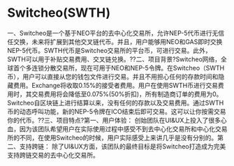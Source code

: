 # Switcheo(SWTH)

一、Switcheo是一个基于NEO平台的去中心化交易所，允许NEP-5代币进行无信任交换，未来将扩展到其他交叉链代币。并且，用户能够用NEO和GAS即时交换NEP-5代币。SWTH代币是Switcheo交易所的平台币，可进行交易。此外，SWTH可以用于补贴交易费用、交叉链兑换。??二、项目背景?Switcheo网络，全球首个多连锁分散交易所，现在可用于NEO和NEP-5令牌。在Switcheo（SWTH币），用户可以直接从您的钱包文件进行交易。并且不用担心任何的存款时间和隐藏费用。Exchange将收取0.15%的接受者费用。用户在使用SWTH币进行交易费用时，其交易费用将会降低至0.075%(50%折扣)，所有制造商订单的费用为0。Switcheo自区块链上进行结算以来，没有任何的存款以及交易费用。通过SWTH币的动态呼叫功能，新的NEP-5令牌在ICO结束后即可交易。这可以让你按需交易你的代币。??三、项目特点?第一、用户体验：
创始团队在UI&UX上投入了很多心血，因为该团队希望用户在实际使用过程中感受不到去中心化交易所和中心化交易所的不同，在使用Switcheo的时候，用户实际感受上来讲几乎是没有分别的。第二、支持跨链：
除了UI&UX方面，该团队的最终目标是将Switcheo打造成为完美支持跨链交易的去中心化交易所。

